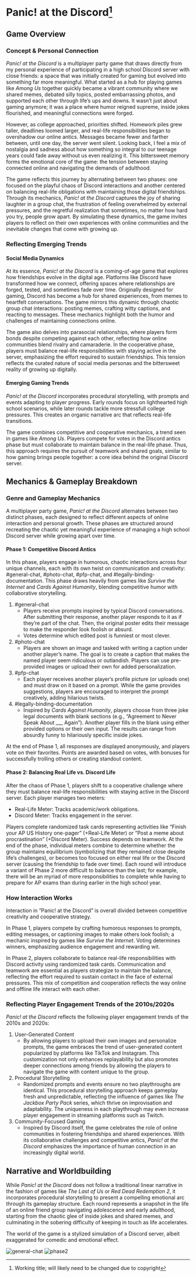# Panic! at the Discord[^1]

## Game Overview

### Concept & Personal Connection 
*Panic! at the Discord* is a multiplayer party game that draws directly from my personal experience of participating in a high school Discord server with close friends: a space that was initially created for gaming but evolved into something far more meaningful. What started as a hub for playing games like *Among Us* together quickly became a vibrant community where we shared memes, debated silly topics, posted embarrassing photos, and supported each other through life’s ups and downs. It wasn’t just about gaming anymore; it was a place where humor reigned supreme, inside jokes flourished, and meaningful connections were forged.

However, as college approached, priorities shifted. Homework piles grew taller, deadlines loomed larger, and real-life responsibilities began to overshadow our online antics. Messages became fewer and farther between, until one day, the server went silent. Looking back, I feel a mix of nostalgia and sadness about how something so integral to our teenage years could fade away without us even realizing it. This bittersweet memory forms the emotional core of the game: the tension between staying connected online and navigating the demands of adulthood.

The game reflects this journey by alternating between two phases: one focused on the playful chaos of Discord interactions and another centered on balancing real-life obligations with maintaining those digital friendships. Through its mechanics, *Panic! at the Discord* captures the joy of sharing laughter in a group chat, the frustration of feeling overwhelmed by external pressures, and the regretful realization that sometimes, no matter how hard you try, people grow apart. By simulating these dynamics, the game invites players to reflect on their own experiences with online communities and the inevitable changes that come with growing up.

### Reflecting Emerging Trends

#### Social Media Dynamics

At its essence, *Panic! at the Discord* is a coming-of-age game that explores how friendships evolve in the digital age. Platforms like Discord have transformed how we connect, offering spaces where relationships are forged, tested, and sometimes fade over time. Originally designed for gaming, Discord has become a hub for shared experiences, from memes to heartfelt conversations. The game mirrors this dynamic through chaotic group chat interactions: posting memes, crafting witty captions, and reacting to messages. These mechanics highlight both the humor and challenges of maintaining connections online.

The game also delves into parasocial relationships, where players form bonds despite competing against each other, reflecting how online communities blend rivalry and camaraderie. In the cooperative phase, players must balance real-life responsibilities with staying active in the server, emphasizing the effort required to sustain friendships. This tension reflects the curated nature of social media personas and the bittersweet reality of growing up digitally.

#### Emerging Gaming Trends

*Panic! at the Discord* incorporates procedural storytelling, with prompts and events adapting to player progress. Early rounds focus on lighthearted high school scenarios, while later rounds tackle more stressfull college pressures. This creates an organic narrative arc that reflects real-life transitions.

The game combines competitive and cooperative mechanics, a trend seen in games like *Among Us*. Players compete for votes in the Discord antics phase but must collaborate to maintain balance in the real-life phase. Thus, this approach requires the pursuit of teamwork and shared goals, similar to how gaming brings people together: a core idea behind the original Discord server.

## Mechanics & Gameplay Breakdown

### Genre and Gameplay Mechanics

A multiplayer party game, *Panic! at the Discord* alternates between two distinct phases, each designed to reflect different aspects of online interaction and personal growth. These phases are structured around recreating the chaotic yet meaningful experience of managing a high school Discord server while growing apart over time.

#### Phase 1: Competitive Discord Antics
In this phase, players engage in humorous, chaotic interactions across four unique channels, each with its own twist on communication and creativity: #general-chat, #photo-chat, #pfp-chat, and #legally-binding-documentation. This phase draws heavily from games like *Survive the Internet* and *Cards Against Humanity*, blending competitive humor with collaborative storytelling.

1. #general-chat
   - Players receive prompts inspired by typical Discord conversations. After submitting their response, another player responds to it as if they’re part of the chat. Then, the original poster edits their message to make the responder look foolish or absurd.
   - Votes determine which edited post is funniest or most clever.
2. #photo-chat
   - Players are shown an image and tasked with writing a caption under another player’s name. The goal is to create a caption that makes the named player seem ridiculous or outlandish. Players can use pre-provided images or upload their own for added personalization.
3. #pfp-chat
   - Each player receives another player’s profile picture (or uploads one) and must draw on it based on a prompt. While the game provides suggestions, players are encouraged to interpret the prompt creatively, adding hilarious twists.
4. #legally-binding-documentation
   - Inspired by *Cards Against Humanity*, players choose from three joke legal documents with blank sections (e.g., “Agreement to Never Speak About ___ Again”). Another player fills in the blank using either provided options or their own input. The results can range from absurdly funny to hilariously specific inside jokes.
  
At the end of Phase 1, all responses are displayed anonymously, and players vote on their favorites. Points are awarded based on votes, with bonuses for successfully trolling others or creating standout content.

#### Phase 2: Balancing Real Life vs. Discord Life


After the chaos of Phase 1, players shift to a cooperative challenge where they must balance real-life responsibilities with staying active in the Discord server. Each player manages two meters:

- Real-Life Meter: Tracks academic/work obligations.
- Discord Meter: Tracks engagement in the server.

Players complete randomized task cards representing activities like “Finish your AP US History one-pager” (+Real-Life Meter) or “Post a meme about procrastination” (+Discord Meter). Success depends on teamwork. At the end of the phase, individual meters combine to determine whether the group maintains equilibrium (symbolizing that they remained close despite life’s challenges), or becomes too focused on either real life or the Discord server (causing the friendship to fade over time). Each round will introduce a variant of Phase 2 more difficult to balance than the last; for example, there will be an myriad of more responsibilities to complete while having to prepare for AP exams than during earlier in the high school year.

### How Interaction Works
Interaction in “Panic! at the Discord” is overall divided between competitive creativity and cooperative strategy. 

In Phase 1, players compete by crafting humorous responses to prompts, editing messages, or captioning images to make others look foolish; a mechanic inspired by games like *Survive the Internet*. Voting determines winners, emphasizing audience engagement and rewarding wit.

In Phase 2, players collaborate to balance real-life responsibilities with Discord activity using randomized task cards. Communication and teamwork are essential as players strategize to maintain the balance, reflecting the effort required to sustain contact in the face of external pressures. This mix of competition and cooperation reflects the way online and offline life interact with each other.

### Reflecting Player Engagement Trends of the 2010s/2020s
*Panic! at the Discord* reflects the following player engagement trends of the 2010s and 2020s:
1. User-Generated Content
   - By allowing players to upload their own images and personalize prompts, the game embraces the trend of user-generated content popularized by platforms like TikTok and Instagram. This customization not only enhances replayability but also promotes deeper connections among friends by allowing the players to navigate the game with content unique to the group.
2. Procedural Storytelling
   - Randomized prompts and events ensure no two playthroughs are identical. This procedural storytelling approach keeps gameplay fresh and unpredictable, reflecting the influence of games like *The Jackbox Party Pack* series, which thrive on improvisation and adaptability. The uniqueness in each playthrough may even increase player engagement in streaming platforms such as Twitch.
3. Community-Focused Gaming
   - Inspired by Discord itself, the game celebrates the role of online communities in fostering friendships and shared experiences. With its collaborative challenges and competitive antics, *Panic! at the Discord* emphasizes the importance of human connection in an increasingly digital world.
  
## Narrative and Worldbuilding
While *Panic! at the Discord* does not follow a traditional linear narrative in the fashion of games like *The Last of Us* or *Red Dead Redemption 2*, it incorporates procedural storytelling to present a compelling emotional arc through its gameplay structure. Each round represents a snapshot in the life of an online friend group navigating adolescence and early adulthood, starting from the chaotic glee of inside jokes and shared memes, and culminating in the sobering difficulty of keeping in touch as life accelerates.

The world of the game is a stylized simulation of a Discord server, albeit exaggerated for comedic and emotional effect. 
  
![general-chat](images/general-chat.png)
![phase2](images/phase2.png)

[^1]: Working title; will likely need to be changed due to copyright
